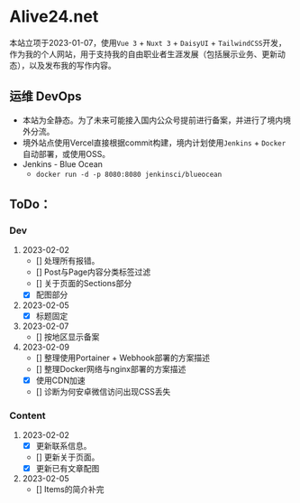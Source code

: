 # Alive24.net

本站立项于2023-01-07，使用`Vue 3` + `Nuxt 3` + `DaisyUI` + `TailwindCSS`开发，作为我的个人网站，用于支持我的自由职业者生涯发展（包括展示业务、更新动态），以及发布我的写作内容。

## 运维 DevOps
- 本站为全静态。为了未来可能接入国内公众号提前进行备案，并进行了境内境外分流。
- 境外站点使用Vercel直接根据commit构建，境内计划使用`Jenkins` + `Docker`自动部署，或使用OSS。
- Jenkins - Blue Ocean
    - `docker run -d -p 8080:8080 jenkinsci/blueocean`


## ToDo：
### Dev
1. 2023-02-02
    - [] 处理所有报错。
    - [] Post与Page内容分类标签过滤
    - [] 关于页面的Sections部分
    - [x] 配图部分
2. 2023-02-05
    - [x] 标题固定
3. 2023-02-07
    - [] 按地区显示备案
4. 2023-02-09
    - [] 整理使用Portainer + Webhook部署的方案描述
    - [] 整理Docker网络与nginx部署的方案描述
    - [x] 使用CDN加速
    - [] 诊断为何安卓微信访问出现CSS丢失


### Content
1. 2023-02-02
    - [x] 更新联系信息。
    - [] 更新关于页面。
    - [x] 更新已有文章配图
2. 2023-02-05
    - [] Items的简介补完

